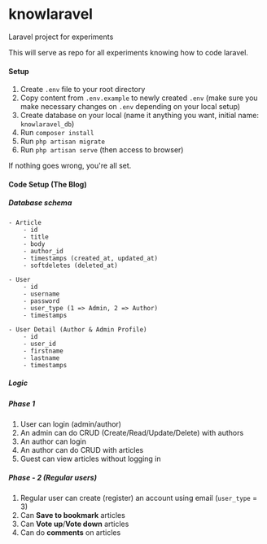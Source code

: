 # knowlaravel
Laravel project for experiments


This will serve as repo for all experiments knowing how to code laravel.

#### Setup

1. Create `.env` file to your root directory
2. Copy content from `.env.example` to newly created `.env` (make sure you make necessary changes on `.env` depending on your local setup)
3. Create database on your local (name it anything you want, initial name: `knowlaravel_db`)
4. Run `composer install`
5. Run `php artisan migrate`
6. Run `php artisan serve` (then access to browser)

If nothing goes wrong, you're all set.



#### Code Setup (The Blog)

##### Database schema
```
- Article
    - id
    - title
    - body
    - author_id
    - timestamps (created_at, updated_at)
    - softdeletes (deleted_at)

- User
    - id
    - username
    - password
    - user_type (1 => Admin, 2 => Author)
    - timestamps

- User Detail (Author & Admin Profile)
    - id
    - user_id
    - firstname
    - lastname
    - timestamps
```

##### Logic

##### Phase 1
1. User can login (admin/author)
2. An admin can do CRUD (Create/Read/Update/Delete) with authors
3. An author can login
4. An author can do CRUD with articles
5. Guest can view articles without logging in

##### Phase - 2 (Regular users)
1. Regular user can create (register) an account using email (`user_type` = 3)
2. Can **Save to bookmark** articles
3. Can **Vote up**/**Vote down** articles
4. Can do **comments** on articles
